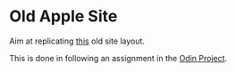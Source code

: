 # Old Apple Site

Aim at replicating [this](http://web.archive.org/web/20140301004610/http://www.apple.com/) old site layout. 

This is done in following an assignment in the [Odin Project](https://www.theodinproject.com/courses/html5-and-css3/lessons/building-with-backgrounds-and-gradients).
